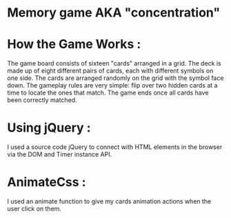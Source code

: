 # Memory game AKA "concentration"
# How the Game Works :
The game board consists of sixteen "cards" arranged in a grid. 
The deck is made up of eight different pairs of cards, each with different symbols on one side.
The cards are arranged randomly on the grid with the symbol face down.
The gameplay rules are very simple: flip over two hidden cards at a time to locate the ones that match.
The game ends once all cards have been correctly matched.
# Using jQuery :
I used a source code jQuery to connect with HTML elements in the browser via the DOM and Timer instance API.
# AnimateCss :
I used an animate function to give my cards animation actions when the user click on them.
